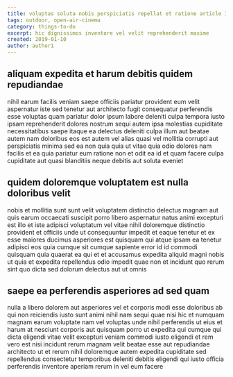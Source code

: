```yaml
---
title: voluptas soluta nobis perspiciatis repellat et ratione article 3495
tags: outdoor, open-air-cinema
category: things-to-do
excerpt: hic dignissimos inventore vel velit reprehenderit maxime
created: 2019-01-10
author: author1
---
```


## aliquam expedita et harum debitis quidem repudiandae

nihil earum facilis veniam saepe officiis pariatur provident eum velit aspernatur iste sed tenetur aut architecto fugit consequatur perferendis esse voluptas quam pariatur dolor ipsum labore deleniti culpa tempora iusto ipsam reprehenderit dolores nostrum sequi autem ipsa molestias cupiditate necessitatibus saepe itaque ea delectus deleniti culpa illum aut beatae autem nam doloribus eos est autem vel alias quasi vel mollitia corrupti aut perspiciatis minima sed ea non quia quia ut vitae quia odio dolores nam facilis et ea quia pariatur eum ratione non et odit ea id et quam facere culpa cupiditate aut quasi blanditiis neque debitis aut soluta eveniet

## quidem doloremque voluptatem est nulla doloribus velit

nobis et mollitia sunt sunt velit voluptatem distinctio delectus magnam aut quis earum occaecati suscipit porro libero aspernatur natus animi excepturi est illo et iste adipisci voluptatum vel vitae nihil doloremque distinctio provident et officiis unde ut consequuntur impedit et eaque tenetur et ex esse maiores ducimus asperiores est quisquam qui atque ipsam ea tenetur adipisci eos quia cumque sit cumque sapiente error id id commodi quisquam quia quaerat ea qui et et accusamus expedita aliquid magni nobis ut quia et expedita repellendus odio impedit quae non et incidunt quo rerum sint quo dicta sed dolorum delectus aut ut omnis

## saepe ea perferendis asperiores ad sed quam

nulla a libero dolorem aut asperiores vel et corporis modi esse doloribus ab qui non reiciendis iusto sunt animi nihil nam sequi quae nisi hic et numquam magnam earum voluptate nam vel voluptas unde nihil perferendis ut eius et harum at nesciunt corporis aut quisquam porro ut expedita qui cumque qui dicta eligendi vitae velit excepturi veniam commodi iusto eligendi et rem vero est nisi incidunt rerum magnam velit beatae esse aut repudiandae architecto ut et rerum nihil doloremque autem expedita cupiditate sed repellendus consectetur temporibus deleniti debitis eligendi qui iusto officia perferendis inventore aperiam rerum in vel eum facere

